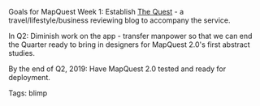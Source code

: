 Goals for MapQuest
Week 1: Establish [The Quest](https://www.evernote.com/shard/s36/nl/4017180/eb0979b5-b6e3-4365-a2e2-4f55d02cefc6) - a travel/lifestyle/business reviewing blog to accompany the service.

In Q2: Diminish work on the app - transfer manpower so that we can end the Quarter ready to bring in designers for MapQuest 2.0's first abstract studies.

By the end of Q2, 2019: Have MapQuest 2.0 tested and ready for deployment.

Tags:
  blimp